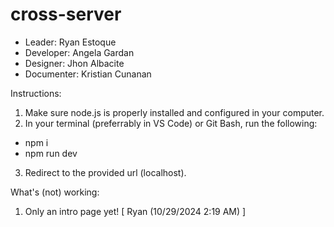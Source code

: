 # cross-server
- Leader: Ryan Estoque
- Developer: Angela Gardan
- Designer: Jhon Albacite
- Documenter: Kristian Cunanan

Instructions:
1. Make sure node.js is properly installed and configured in your computer.
2. In your terminal (preferrably in VS Code) or Git Bash, run the following:

- npm i
- npm run dev

3. Redirect to the provided url (localhost).

What's (not) working:
1. Only an intro page yet!
[ Ryan (10/29/2024 2:19 AM) ]
